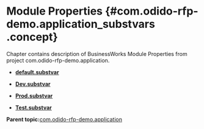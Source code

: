 # Module Properties {#com.odido-rfp-demo.application_substvars .concept}

Chapter contains description of BusinessWorks Module Properties from project com.odido-rfp-demo.application.

-   **[default.substvar](../../../projects/com.odido-rfp-demo.application/META-INF/default.substvar.md)**  

-   **[Dev.substvar](../../../projects/com.odido-rfp-demo.application/META-INF/Dev.substvar.md)**  

-   **[Prod.substvar](../../../projects/com.odido-rfp-demo.application/META-INF/Prod.substvar.md)**  

-   **[Test.substvar](../../../projects/com.odido-rfp-demo.application/META-INF/Test.substvar.md)**  


**Parent topic:**[com.odido-rfp-demo.application](../../../projects/com.odido-rfp-demo.application/com.odido-rfp-demo.application.md)


